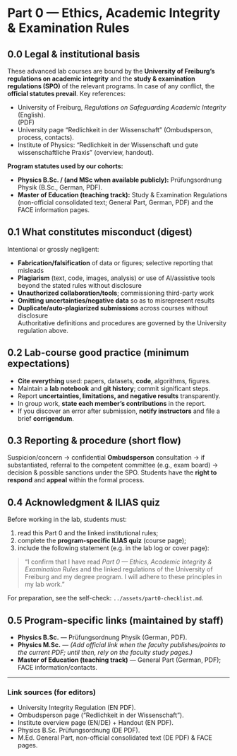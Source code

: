 # Part 0 — Ethics, Academic Integrity & Examination Rules

## 0.0 Legal & institutional basis
These advanced lab courses are bound by the **University of Freiburg’s regulations on academic integrity** and the **study & examination regulations (SPO)** of the relevant programs. In case of any conflict, the **official statutes prevail**. Key references:
- University of Freiburg, *Regulations on Safeguarding Academic Integrity* (English).  
  (PDF)  
- University page “Redlichkeit in der Wissenschaft” (Ombudsperson, process, contacts).  
- Institute of Physics: “Redlichkeit in der Wissenschaft und gute wissenschaftliche Praxis” (overview, handout).  

**Program statutes used by our cohorts:**
- **Physics B.Sc. / (and MSc when available publicly):** Prüfungsordnung Physik (B.Sc., German, PDF).  
- **Master of Education (teaching track):** Study & Examination Regulations (non-official consolidated text; General Part, German, PDF) and the FACE information pages.

## 0.1 What constitutes misconduct (digest)
Intentional or grossly negligent:
- **Fabrication/falsification** of data or figures; selective reporting that misleads  
- **Plagiarism** (text, code, images, analysis) or use of AI/assistive tools beyond the stated rules without disclosure  
- **Unauthorized collaboration/tools**; commissioning third-party work  
- **Omitting uncertainties/negative data** so as to misrepresent results  
- **Duplicate/auto-plagiarized submissions** across courses without disclosure  
Authoritative definitions and procedures are governed by the University regulation above.

## 0.2 Lab-course good practice (minimum expectations)
- **Cite everything** used: papers, datasets, **code**, algorithms, figures.  
- Maintain a **lab notebook** and **git history**; commit significant steps.  
- Report **uncertainties, limitations, and negative results** transparently.  
- In group work, **state each member’s contributions** in the report.  
- If you discover an error after submission, **notify instructors** and file a brief **corrigendum**.

## 0.3 Reporting & procedure (short flow)
Suspicion/concern → confidential **Ombudsperson** consultation → if substantiated, referral to the competent committee (e.g., exam board) → decision & possible sanctions under the SPO. Students have the **right to respond** and **appeal** within the formal process.

## 0.4 Acknowledgment & ILIAS quiz
Before working in the lab, students must:
1) read this Part 0 and the linked institutional rules;  
2) complete the **program-specific ILIAS quiz** (course page);  
3) include the following statement (e.g. in the lab log or cover page):

> “I confirm that I have read *Part 0 — Ethics, Academic Integrity & Examination Rules* and the linked regulations of the University of Freiburg and my degree program. I will adhere to these principles in my lab work.”

For preparation, see the self-check: `../assets/part0-checklist.md`.

## 0.5 Program-specific links (maintained by staff)
- **Physics B.Sc.** — Prüfungsordnung Physik (German, PDF).  
- **Physics M.Sc.** — *(Add official link when the faculty publishes/points to the current PDF; until then, rely on the faculty study pages.)*  
- **Master of Education (teaching track)** — General Part (German, PDF); FACE information/contacts.  

---
### Link sources (for editors)
- University Integrity Regulation (EN PDF).  
- Ombudsperson page (“Redlichkeit in der Wissenschaft”).  
- Institute overview page (EN/DE) + Handout (EN PDF).  
- Physics B.Sc. Prüfungsordnung (DE PDF).  
- M.Ed. General Part, non-official consolidated text (DE PDF) & FACE pages.  
